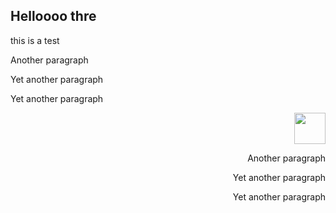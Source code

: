 <h2>Helloooo thre</h2>
<div>
    <div align="left" display="inline" color="blue">
        <p>this is a test</p>
        <p>Another paragraph</p>
        <p>Yet another paragraph</p>
        <p>Yet another paragraph</p>
    </div>
    <div align="right" display="inline">
        <img src="https://avatars.githubusercontent.com/u/98274513?v=4" width="50" height="50">
        <p>Another paragraph</p>
        <p>Yet another paragraph</p>
        <p>Yet another paragraph</p>
    </div>
</div>
